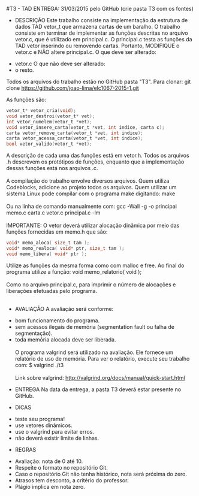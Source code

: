 #T3 - TAD 
ENTREGA: 31/03/2015 pelo GitHub (crie pasta T3 com os fontes)

* DESCRIÇÃO
Este trabalho consiste na implementação da estrutura de dados TAD vetor_t que
armazena cartas de um baralho.
O trabalho consiste em terminar de implementar as funções descritas no 
arquivo vetor.c, que é utilizado em principal.c. O principal.c
testa as funções da TAD vetor inserindo ou removendo cartas.
Portanto, MODIFIQUE o vetor.c e NÃO altere principal.c.
O que deve ser alterado:
- vetor.c
O que não deve ser alterado:
- o resto.

Todos os arquivos do trabalho estão no GitHub pasta "T3". Para clonar:
git clone https://github.com/joao-lima/elc1067-2015-1.git

As funções são:
```C
vetor_t* vetor_cria(void);
void vetor_destroi(vetor_t* vet);
int vetor_numelem(vetor_t *vet);
void vetor_insere_carta(vetor_t *vet, int indice, carta c);
carta vetor_remove_carta(vetor_t *vet, int indice);
carta vetor_acessa_carta(vetor_t *vet, int indice);
bool vetor_valido(vetor_t *vet);
```
A descrição de cada uma das funções está em vetor.h.
Todos os arquivos .h descrevem os protótipos de funções, enquanto que 
a implementação dessas funções está nos arquivos .c.
<br><br>
A compilação do trabalho envolve diversos arquivos. Quem utiliza Codeblocks,
adicione ao projeto todos os arquivos. Quem utilizar um sistema Linux pode
compilar com o programa make digitando:
make
<br><br>
Ou na linha de comando manualmente com:
gcc -Wall -g -o principal memo.c carta.c vetor.c principal.c -lm
<br><br>
IMPORTANTE:
O vetor deverá utilizar alocação dinâmica por meio das funções fornecidas em
memo.h que são:
```C
void* memo_aloca( size_t tam );
void* memo_realoca( void* ptr, size_t tam );
void memo_libera( void* ptr );
```
Utilize as funções da mesma forma como com malloc e free. Ao final do programa
utilize a função:
void memo_relatorio( void );
<br><br>
Como no arquivo principal.c, para imprimir o número de alocações e liberações
efetuadas pelo programa.
<br><br>
* AVALIAÇÃO
A avaliação será conforme:
- bom funcionamento do programa.
- sem acessos ilegais de memória (segmentation fault ou falha de segmentação).
- toda memória alocada deve ser liberada.
<br><br>
O programa valgrind será utilizado na avaliação. Ele fornece um relatório de
uso de memória.  Para ver o relatório, execute seu trabalho com:
$ valgrind ./t3
<br><br>
Link sobre valgrind: http://valgrind.org/docs/manual/quick-start.html

* ENTREGA
Na data da entrega, a pasta T3 deverá estar presente no GitHub.

* DICAS
- teste seu programa!
- use vetores dinâmicos.
- use o valgrind para evitar erros.
- não deverá existir limite de linhas.

* REGRAS
- Avaliação: nota de 0 até 10.
- Respeite o formato no repositório Git.
- Caso o repositório Git não tenha histórico, nota será próxima do zero.
- Atrasos tem desconto, a critério do professor.
- Plágio implica em nota zero.

